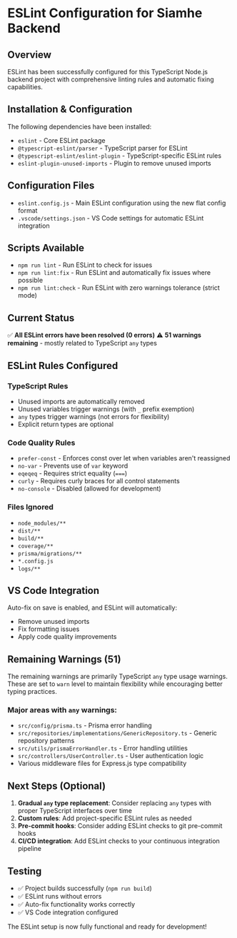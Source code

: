 # ESLint Configuration for Siamhe Backend

## Overview
ESLint has been successfully configured for this TypeScript Node.js backend project with comprehensive linting rules and automatic fixing capabilities.

## Installation & Configuration
The following dependencies have been installed:
- `eslint` - Core ESLint package
- `@typescript-eslint/parser` - TypeScript parser for ESLint
- `@typescript-eslint/eslint-plugin` - TypeScript-specific ESLint rules
- `eslint-plugin-unused-imports` - Plugin to remove unused imports

## Configuration Files
- `eslint.config.js` - Main ESLint configuration using the new flat config format
- `.vscode/settings.json` - VS Code settings for automatic ESLint integration

## Scripts Available
- `npm run lint` - Run ESLint to check for issues
- `npm run lint:fix` - Run ESLint and automatically fix issues where possible
- `npm run lint:check` - Run ESLint with zero warnings tolerance (strict mode)

## Current Status
✅ **All ESLint errors have been resolved (0 errors)**
⚠️  **51 warnings remaining** - mostly related to TypeScript `any` types

## ESLint Rules Configured

### TypeScript Rules
- Unused imports are automatically removed
- Unused variables trigger warnings (with `_` prefix exemption)
- `any` types trigger warnings (not errors for flexibility)
- Explicit return types are optional

### Code Quality Rules
- `prefer-const` - Enforces const over let when variables aren't reassigned
- `no-var` - Prevents use of `var` keyword
- `eqeqeq` - Requires strict equality (`===`)
- `curly` - Requires curly braces for all control statements
- `no-console` - Disabled (allowed for development)

### Files Ignored
- `node_modules/**`
- `dist/**`
- `build/**`
- `coverage/**`
- `prisma/migrations/**`
- `*.config.js`
- `logs/**`

## VS Code Integration
Auto-fix on save is enabled, and ESLint will automatically:
- Remove unused imports
- Fix formatting issues
- Apply code quality improvements

## Remaining Warnings (51)
The remaining warnings are primarily TypeScript `any` type usage warnings. These are set to `warn` level to maintain flexibility while encouraging better typing practices.

### Major areas with `any` warnings:
- `src/config/prisma.ts` - Prisma error handling
- `src/repositories/implementations/GenericRepository.ts` - Generic repository patterns
- `src/utils/prismaErrorHandler.ts` - Error handling utilities
- `src/controllers/UserController.ts` - User authentication logic
- Various middleware files for Express.js type compatibility

## Next Steps (Optional)
1. **Gradual `any` type replacement**: Consider replacing `any` types with proper TypeScript interfaces over time
2. **Custom rules**: Add project-specific ESLint rules as needed
3. **Pre-commit hooks**: Consider adding ESLint checks to git pre-commit hooks
4. **CI/CD integration**: Add ESLint checks to your continuous integration pipeline

## Testing
- ✅ Project builds successfully (`npm run build`)
- ✅ ESLint runs without errors
- ✅ Auto-fix functionality works correctly
- ✅ VS Code integration configured

The ESLint setup is now fully functional and ready for development!
